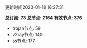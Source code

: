 更新时间2023-01-18 16:27:31

**总订阅: 73**
**总节点: 2164**
**有效节点: 376**
- trojan节点: 59
- v2ray节点: 140
- ss节点: 177
